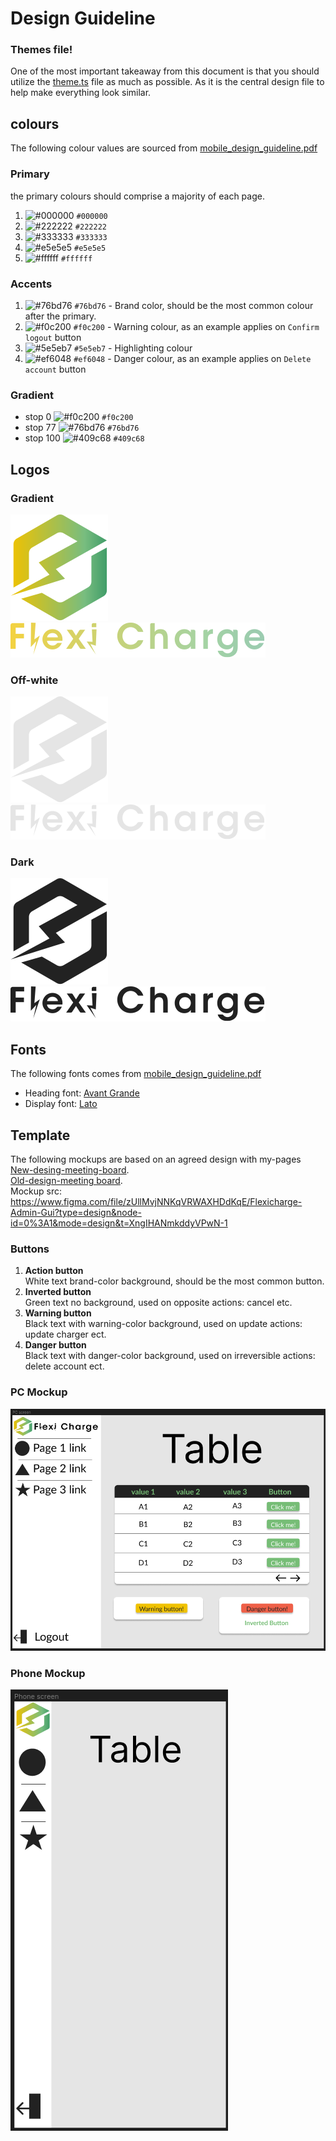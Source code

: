 # Design Guideline

### Themes file!
One of the most important takeaway from this document is that you should utilize the [theme.ts](..%2Freact-app%2Fsrc%2Fcomponents%2Ftheme.ts) file as much as possible.
As it is the central design file to help make everything look similar.

## colours
The following colour values are sourced from [mobile_design_guideline.pdf](FlexiCharge_design_guideline.pdf)
### Primary
the primary colours should comprise a majority of each page.
1. ![#000000](https://placehold.co/75x20/000000/000000.png) `#000000`
2. ![#222222](https://placehold.co/75x20/222222/222222.png) `#222222`
3. ![#333333](https://placehold.co/75x20/333333/333333.png) `#333333`
4. ![#e5e5e5](https://placehold.co/75x20/e5e5e5/e5e5e5.png) `#e5e5e5`
5. ![#ffffff](https://placehold.co/75x20/ffffff/ffffff.png) `#ffffff`

### Accents

1. ![#76bd76](https://placehold.co/75x20/76bd76/76bd76.png) `#76bd76` - Brand color, should be the most common colour after the primary.
2. ![#f0c200](https://placehold.co/75x20/f0c200/f0c200.png) `#f0c200` - Warning colour, as an example applies on `Confirm logout` button
3. ![#5e5eb7](https://placehold.co/75x20/5e5eb7/5e5eb7.png) `#5e5eb7` - Highlighting colour
4. ![#ef6048](https://placehold.co/75x20/ef6048/ef6048.png) `#ef6048` - Danger colour, as an example applies on `Delete account` button

### Gradient
* stop 0 ![#f0c200](https://placehold.co/75x20/f0c200/f0c200.png) `#f0c200`
* stop 77 ![#76bd76](https://placehold.co/75x20/76bd76/76bd76.png) `#76bd76`
* stop 100 ![#409c68](https://placehold.co/75x20/409c68/409c68.png) `#409c68`

## Logos

### Gradient

![logo-gradient.svg](..%2Freact-app%2Fsrc%2Fassets%2Flogo-gradient.svg)<br/>
![title-gradient.svg](..%2Freact-app%2Fsrc%2Fassets%2Ftitle-gradient.svg)

### Off-white

![logo-off-white.svg](..%2Freact-app%2Fsrc%2Fassets%2Flogo-off-white.svg)<br/>
![title-off-white.svg](..%2Freact-app%2Fsrc%2Fassets%2Ftitle-off-white.svg)

### Dark

![logo-dark.svg](..%2Freact-app%2Fsrc%2Fassets%2Flogo-dark.svg)<br/>
![title-dark.svg](..%2Freact-app%2Fsrc%2Fassets%2Ftitle-dark.svg)

## Fonts

The following fonts comes from [mobile_design_guideline.pdf](FlexiCharge_design_guideline.pdf)
* Heading font: [Avant Grande](https://www.fontreach.com/avant-garde-font-free-download/)
* Display font: [Lato](https://fonts.google.com/specimen/Lato?query=lato)

## Template

The following mockups are based on an agreed design with my-pages <br/> 
[New-desing-meeting-board](desingmeeting%20board%202.JPG). <br/>
[Old-design-meeting board](Designmeeting%20board.JPG).<br/>
Mockup src: https://www.figma.com/file/zUllMvjNNKqVRWAXHDdKqE/Flexicharge-Admin-Gui?type=design&node-id=0%3A1&mode=design&t=XngIHANmkddyVPwN-1

### Buttons
1. **Action button** <br/>
White text brand-color background, should be the most common button.
2. **Inverted button** <br/>
Green text no background, used on opposite actions: cancel etc.
3. **Warning button** <br/>
Black text with warning-color background, used on update actions: update charger ect.
4. **Danger button** <br/>
Black text with danger-color background, used on irreversible actions: delete account ect.

### PC Mockup

![pc-mockups.png](pc-mockups.png)

### Phone Mockup

![phone-mockupspng.png](phone-mockupspng.png)